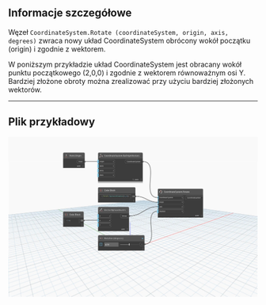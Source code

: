 <!--- Autodesk.DesignScript.Geometry.CoordinateSystem.Rotate(coordinateSystem, origin, axis, degrees) --->
<!--- AUJIYC7MERJPYMO5VHIFF7FPJD5YMEBOHOMWKROVKZCF66ZIBZ2A --->
## Informacje szczegółowe
Węzeł `CoordinateSystem.Rotate (coordinateSystem, origin, axis, degrees)` zwraca nowy układ CoordinateSystem obrócony wokół początku (origin) i zgodnie z wektorem.

W poniższym przykładzie układ CoordinateSystem jest obracany wokół punktu początkowego (2,0,0) i zgodnie z wektorem równoważnym osi Y. Bardziej złożone obroty można zrealizować przy użyciu bardziej złożonych wektorów.

___
## Plik przykładowy

![CoordinateSystem.Rotate(coordinateSystem, origin, axis, degrees)](./AUJIYC7MERJPYMO5VHIFF7FPJD5YMEBOHOMWKROVKZCF66ZIBZ2A_img.jpg)
